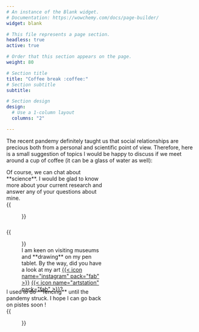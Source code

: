 ```yaml
---
# An instance of the Blank widget.
# Documentation: https://wowchemy.com/docs/page-builder/
widget: blank

# This file represents a page section.
headless: true
active: true

# Order that this section appears on the page.
weight: 80

# Section title
title: "Coffee break :coffee:"
# Section subtitle
subtitle:

# Section design
design:
  # Use a 1-column layout
  columns: "2"

---
```


The recent pandemy definitely taught us that social relationships are precious
both from a personal and scientific point of view.
Therefore, here is a small suggestion of topics I would be happy to discuss 
if we meet around a cup of coffee (it can be a glass of water as well):

<div style="height:157px">
  <div style="width:50%">
    Of course, we can chat about **science**. 
    I would be glad to know more about your current research 
    and answer any of your questions about mine.
  </div>
  {{<figure src="whatever.jpg" class="alignright">}} 
</div>

<div style="height:157px">
  {{<figure src="whatever.jpg" class="alignleft">}} 
  <div style="width:50%">
    I am keen on visiting museums and **drawing** on my pen tablet. 
    By the way, did you have a look at my art
    <a href="https://www.instagram.com/achillesalaun/">{{< icon name="instagram"  pack="fab" >}}</a>
    <a href="https://www.artstation.com/achille_salaun/">{{< icon name="artstation" pack="fab" >}}</a>?</div>
  </div>
</div>

<div style="height:157px">
  <div style="width:50%">
    I used to do **fencing** until the pandemy struck. 
    I hope I can go back on pistes soon !
  </div>
  {{<figure src="whatever.jpg" class="alignright">}}
</div>